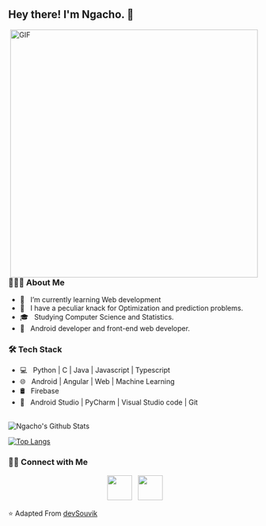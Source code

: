 <h2> Hey there! I'm Ngacho. &#128075;</h2>
<img align="right" alt="GIF" src="https://user-images.githubusercontent.com/52356809/167303994-26206bdf-a727-4682-8cd4-ab9dea6cb402.gif" width="500"/>

<h3> 👨🏻‍💻 About Me </h3>

- 🔭 &nbsp; I’m currently learning Web development
- 🤔 &nbsp; I have a peculiar knack for Optimization and prediction problems.
- 🎓 &nbsp; Studying Computer Science and Statistics.
- 💼 &nbsp; Android developer and front-end web developer.

<h3>🛠 Tech Stack</h3>

- 💻 &nbsp; Python | C | Java | Javascript | Typescript
- 🌐 &nbsp; Android | Angular | Web | Machine Learning
- 🛢 &nbsp; Firebase 
- 🔧 &nbsp; Android Studio | PyCharm | Visual Studio code | Git

<br>

<img align="center" src="https://github-readme-stats.vercel.app/api?username=ngacho&include_all_commits=true&count_private=true&show_icons=true&line_height=20&title_color=7A7ADB&icon_color=2234AE&text_color=D3D3D3&bg_color=0,000000,130F40" alt="Ngacho's Github Stats">

</br>

[![Top Langs](https://github-readme-stats.vercel.app/api/top-langs/?username=ngacho&layout=compact&text_color=daf7dc&bg_color=151515)](https://github.com/devSouvik/github-readme-stats)


<h3> 🤝🏻 Connect with Me </h3>

<p align="center">
&nbsp; <a href="https://cutt.ly/brandon-linkedin" target="_blank" rel="noopener noreferrer"><img src="https://img.icons8.com/plasticine/100/000000/linkedin.png" width="50" /></a>
&nbsp; <a href="mailto:popondo24@amherst.edu" target="_blank" rel="noopener noreferrer"><img src="https://img.icons8.com/plasticine/100/000000/gmail.png"  width="50" /></a>
</p>

⭐️ Adapted From [devSouvik](https://github.com/devSouvik)
